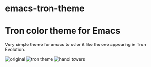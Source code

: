 emacs-tron-theme
================

Tron color theme for Emacs
================

Very simple theme for emacs to color it like the one appearing in Tron Evolution.

![original](/path/to/img.jpg)
![tron theme](http://i.imgur.com/EMtej.png)
![hanoi towers](http://i.imgur.com/43SkJ.png)

